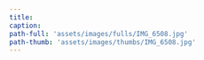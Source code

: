 ```yaml
---
title:
caption:
path-full: 'assets/images/fulls/IMG_6508.jpg'
path-thumb: 'assets/images/thumbs/IMG_6508.jpg'
---
```

